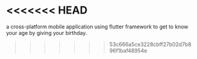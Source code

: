 
<<<<<<< HEAD
=======

a cross-platform mobile application using flutter framework to get to know your age by giving your birthday.
>>>>>>> 53c666a5ce3228cbff27b02d7b896f1baf48954e
